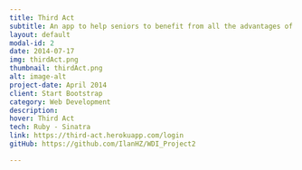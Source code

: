 ```yaml
---
title: Third Act
subtitle: An app to help seniors to benefit from all the advantages of cohabitation!
layout: default
modal-id: 2
date: 2014-07-17
img: thirdAct.png
thumbnail: thirdAct.png
alt: image-alt
project-date: April 2014
client: Start Bootstrap
category: Web Development
description: 
hover: Third Act
tech: Ruby - Sinatra
link: https://third-act.herokuapp.com/login
gitHub: https://github.com/IlanHZ/WDI_Project2

---
```


